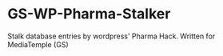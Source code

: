 GS-WP-Pharma-Stalker
====================

Stalk database entries by wordpress' Pharma Hack. Written for MediaTemple (GS)
